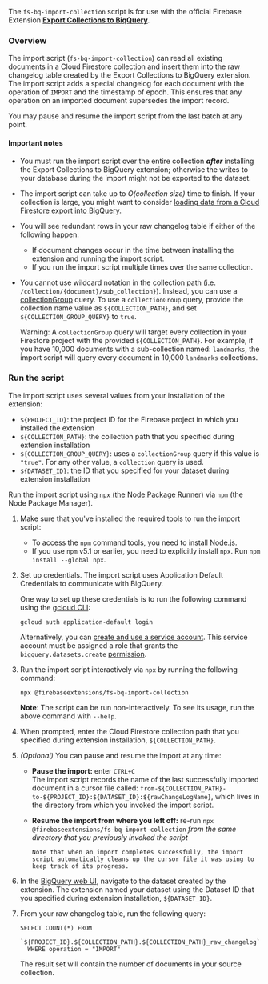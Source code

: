 The `fs-bq-import-collection` script is for use with the official Firebase Extension [**Export Collections to BiqQuery**](https://github.com/firebase/extensions/tree/master/firestore-bigquery-export).

### Overview

The import script (`fs-bq-import-collection`) can read all existing documents in a Cloud Firestore collection and insert them into the raw changelog table created by the Export Collections to BigQuery extension. The import script adds a special changelog for each document with the operation of `IMPORT` and the timestamp of epoch. This ensures that any operation on an imported document supersedes the import record.

You may pause and resume the import script from the last batch at any point.

#### Important notes

- You must run the import script over the entire collection **_after_** installing the Export Collections to BigQuery extension; otherwise the writes to your database during the import might not be exported to the dataset.

- The import script can take up to _O(collection size)_ time to finish. If your collection is large, you might want to consider [loading data from a Cloud Firestore export into BigQuery](https://cloud.google.com/bigquery/docs/loading-data-cloud-firestore).

- You will see redundant rows in your raw changelog table if either of the following happen:

  - If document changes occur in the time between installing the extension and running the import script.
  - If you run the import script multiple times over the same collection.

- You cannot use wildcard notation in the collection path (i.e. `/collection/{document}/sub_collection}`). Instead, you can use a [collectionGroup](https://firebase.google.com/docs/firestore/query-data/queries#collection-group-query) query. To use a `collectionGroup` query, provide the collection name value as `${COLLECTION_PATH}`, and set `${COLLECTION_GROUP_QUERY}` to `true`.

  Warning: A `collectionGroup` query will target every collection in your Firestore project with the provided `${COLLECTION_PATH}`. For example, if you have 10,000 documents with a sub-collection named: `landmarks`, the import script will query every document in 10,000 `landmarks` collections.

### Run the script

The import script uses several values from your installation of the extension:

- `${PROJECT_ID}`: the project ID for the Firebase project in which you installed the extension
- `${COLLECTION_PATH}`: the collection path that you specified during extension installation
- `${COLLECTION_GROUP_QUERY}`: uses a `collectionGroup` query if this value is `"true"`. For any other value, a `collection` query is used.
- `${DATASET_ID}`: the ID that you specified for your dataset during extension installation

Run the import script using [`npx` (the Node Package Runner)](https://www.npmjs.com/package/npx) via `npm` (the Node Package Manager).

1.  Make sure that you've installed the required tools to run the import script:

    - To access the `npm` command tools, you need to install [Node.js](https://www.nodejs.org/).
    - If you use `npm` v5.1 or earlier, you need to explicitly install `npx`. Run `npm install --global npx`.

1.  Set up credentials. The import script uses Application Default Credentials to communicate with BigQuery.

    One way to set up these credentials is to run the following command using the [gcloud CLI](https://cloud.google.com/sdk/gcloud/):

    ```shell
    gcloud auth application-default login
    ```

    Alternatively, you can [create and use a service account](https://cloud.google.com/docs/authentication/production#obtaining_and_providing_service_account_credentials_manually). This service account must be assigned a role that grants the `bigquery.datasets.create` [permission](https://cloud.google.com/bigquery/docs/access-control#bq-permissions).

1.  Run the import script interactively via `npx` by running the following command:

    ```
    npx @firebaseextensions/fs-bq-import-collection
    ```

    **Note**: The script can be run non-interactively. To see its usage, run the above command with `--help`.

1.  When prompted, enter the Cloud Firestore collection path that you specified during extension installation, `${COLLECTION_PATH}`.

1.  _(Optional)_ You can pause and resume the import at any time:

    - **Pause the import:** enter `CTRL+C`  
      The import script records the name of the last successfully imported document in a cursor file called:
      `from-${COLLECTION_PATH}-to-${PROJECT_ID}:${DATASET_ID}:${rawChangeLogName}`,
      which lives in the directory from which you invoked the import script.

    - **Resume the import from where you left off:** re-run `npx @firebaseextensions/fs-bq-import-collection`
      _from the same directory that you previously invoked the script_

          Note that when an import completes successfully, the import script automatically cleans up the cursor file it was using to keep track of its progress.

1.  In the [BigQuery web UI](https://console.cloud.google.com/bigquery), navigate to the dataset created by the extension. The extension named your dataset using the Dataset ID that you specified during extension installation, `${DATASET_ID}`.

1.  From your raw changelog table, run the following query:

    ```
    SELECT COUNT(*) FROM
      `${PROJECT_ID}.${COLLECTION_PATH}.${COLLECTION_PATH}_raw_changelog`
      WHERE operation = "IMPORT"
    ```

    The result set will contain the number of documents in your source collection.
